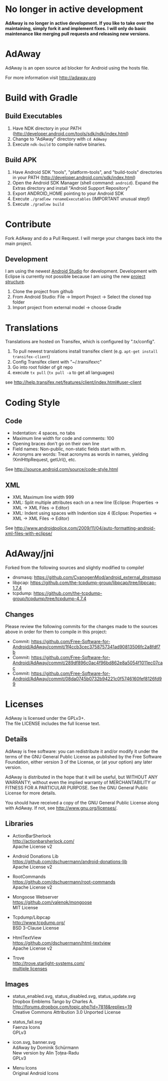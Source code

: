 # No longer in active development

**AdAway is no longer in active development. If you like to take over the maintaining, simply fork it and implement fixes. I will only do basic maintenance like merging pull requests and releasing new versions.**

# AdAway

AdAway is an open source ad blocker for Android using the hosts file. 

For more information visit http://adaway.org

# Build with Gradle

## Build Executables

1. Have NDK directory in your PATH (http://developer.android.com/tools/sdk/ndk/index.html)
2. Change to "AdAway" directory with ``cd AdAway``
3. Execute ``ndk-build`` to compile native binaries.

## Build APK

1. Have Android SDK "tools", "platform-tools", and "build-tools" directories in your PATH (http://developer.android.com/sdk/index.html)
2. Open the Android SDK Manager (shell command: ``android``). Expand the Extras directory and install "Android Support Repository"
3. Export ANDROID_HOME pointing to your Android SDK
4. Execute ``./gradlew renameExecutables`` (IMPORTANT unusual step!)
5. Execute ``./gradlew build``

# Contribute

Fork AdAway and do a Pull Request. I will merge your changes back into the main project.

## Development

I am using the newest [Android Studio](http://developer.android.com/sdk/installing/studio.html) for development. Development with Eclipse is currently not possible because I am using the new [project structure](http://developer.android.com/sdk/installing/studio-tips.html).

1. Clone the project from github
2. From Android Studio: File -> Import Project -> Select the cloned top folder
3. Import project from external model -> choose Gradle

# Translations

Translations are hosted on Transifex, which is configured by ".tx/config".

1. To pull newest translations install transifex client (e.g. ``apt-get install transifex-client``)
2. Config Transifex client with "~/.transifexrc"
3. Go into root folder of git repo
4. execute ``tx pull`` (``tx pull -a`` to get all languages)

see http://help.transifex.net/features/client/index.html#user-client

# Coding Style

## Code
* Indentation: 4 spaces, no tabs
* Maximum line width for code and comments: 100
* Opening braces don't go on their own line
* Field names: Non-public, non-static fields start with m.
* Acronyms are words: Treat acronyms as words in names, yielding !XmlHttpRequest, getUrl(), etc.

See http://source.android.com/source/code-style.html

## XML
* XML Maximum line width 999
* XML: Split multiple attributes each on a new line (Eclipse: Properties -> XML -> XML Files -> Editor)
* XML: Indent using spaces with Indention size 4 (Eclipse: Properties -> XML -> XML Files -> Editor)

See http://www.androidpolice.com/2009/11/04/auto-formatting-android-xml-files-with-eclipse/


# AdAway/jni

Forked from the following sources and slightly modified to compile!

* dnsmasq:  https://github.com/CyanogenMod/android_external_dnsmasq
* libpcap: https://github.com/the-tcpdump-group/libpcap/tree/libpcap-1.7.4
* tcpdump: https://github.com/the-tcpdump-group/tcpdump/tree/tcpdump-4.7.4

## Changes

Please review the following commits for the changes made to the sources above
in order for them to compile in this project:

* Commit: https://github.com/Free-Software-for-Android/AdAway/commit/1f4ccb3cec3758757341ad90813506fc2a8fdf7b
* Commit: https://github.com/Free-Software-for-Android/AdAway/commit/289df896c0ac4f96bd862e8a5054f1011ec07cac
* Commit: https://github.com/Free-Software-for-Android/AdAway/commit/08da0745b0732b94221c0f5746160fef8126fd99

# Licenses
AdAway is licensed under the GPLv3+.  
The file LICENSE includes the full license text.

## Details
AdAway is free software: you can redistribute it and/or modify
it under the terms of the GNU General Public License as published by
the Free Software Foundation, either version 3 of the License, or
(at your option) any later version.

AdAway is distributed in the hope that it will be useful,
but WITHOUT ANY WARRANTY; without even the implied warranty of
MERCHANTABILITY or FITNESS FOR A PARTICULAR PURPOSE.  See the
GNU General Public License for more details.

You should have received a copy of the GNU General Public License
along with AdAway.  If not, see <http://www.gnu.org/licenses/>.

## Libraries
* ActionBarSherlock  
  http://actionbarsherlock.com/  
  Apache License v2

* Android Donations Lib  
  https://github.com/dschuermann/android-donations-lib  
  Apache License v2

* RootCommands  
  https://github.com/dschuermann/root-commands  
  Apache License v2

* Mongoose Webserver  
  https://github.com/valenok/mongoose  
  MIT License

* Tcpdump/Libpcap  
  http://www.tcpdump.org/  
  BSD 3-Clause License

* HtmlTextView  
  https://github.com/dschuermann/html-textview  
  Apache License v2

* Trove  
  http://trove.starlight-systems.com/  
  [multiple licenses](http://trove.starlight-systems.com/license)


## Images
* status_enabled.svg, status_disabled.svg, status_update.svg  
  Dropbox Emblems Tango by Charles A.  
  http://forums.dropbox.com/topic.php?id=7818&replies=19  
  Creative Commons Attribution 3.0 Unported License

* status_fail.svg  
  Faenza Icons  
  GPLv3

* icon.svg, banner.svg  
  AdAway by Dominik Schürmann  
  New version by Alin Ţoţea-Radu  
  GPLv3

* Menu Icons  
  Original Android Icons
